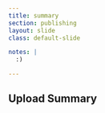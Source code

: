 ```yaml
---
title: summary
section: publishing
layout: slide
class: default-slide

notes: |
  :)

---
```


## Upload Summary


